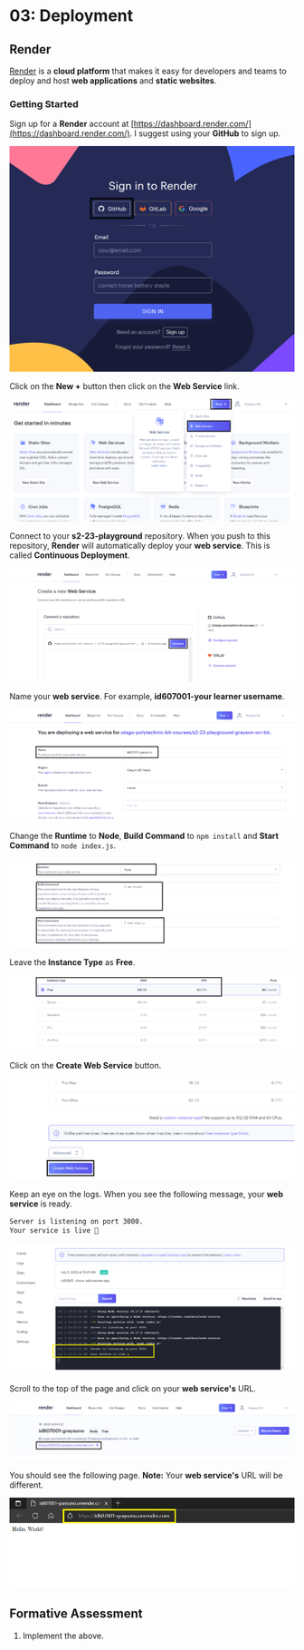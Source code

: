 # 03: Deployment

## Render

[Render](https://render.com/) is a **cloud platform** that makes it easy for developers and teams to deploy and host **web applications** and **static websites**.

### Getting Started

Sign up for a **Render** account at [https://dashboard.render.com/](https://dashboard.render.com/). I suggest using your **GitHub** to sign up.

![](<../resources (ignore)/img/03/render-1.PNG>)

Click on the **New +** button then click on the **Web Service** link.

![](<../resources (ignore)/img/03/render-2.PNG>)

Connect to your **s2-23-playground** repository. When you push to this repository, **Render** will automatically deploy your **web service**. This is called **Continuous Deployment**.

![](<../resources (ignore)/img/03/render-3.PNG>)

Name your **web service**. For example, **id607001-your learner username**.

![](<../resources (ignore)/img/03/render-4.PNG>)

Change the **Runtime** to **Node**, **Build Command** to `npm install` and **Start Command** to `node index.js`.

![](<../resources (ignore)/img/03/render-5.PNG>)

Leave the **Instance Type** as **Free**.

![](<../resources (ignore)/img/03/render-6.PNG>)

Click on the **Create Web Service** button.

![](<../resources (ignore)/img/03/render-7.PNG>)

Keep an eye on the logs. When you see the following message, your **web service** is ready.

```bash
Server is listening on port 3000.
Your service is live 🎉
```

![](<../resources (ignore)/img/03/render-8.PNG>)

Scroll to the top of the page and click on your **web service's** URL.

![](<../resources (ignore)/img/03/render-9.PNG>)

You should see the following page. **Note:** Your **web service's** URL will be different.

![](<../resources (ignore)/img/03/render-10.PNG>)

## Formative Assessment

1. Implement the above.